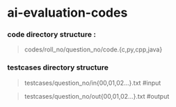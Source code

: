 # ai-evaluation-codes

### code directory structure :

> codes/roll_no/question_no/code.{c,py,cpp,java}

### testcases directory structure

> testcases/question_no/in{00,01,02...}.txt         #input

> testcases/question_no/out{00,01,02...}.txt        #output
